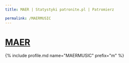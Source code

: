 ```yaml
---
title: MAER | Statystyki patronite.pl | Patromierz

permalink: /MAERMUSIC
---
```


# [MAER](https://patronite.pl/MAERMUSIC)

{% include profile.md name="MAERMUSIC" prefix="m" %}
